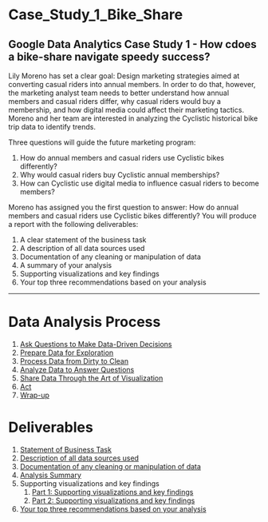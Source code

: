 # Case_Study_1_Bike_Share
## Google Data Analytics Case Study 1 - How cdoes a bike-share navigate speedy success?

Lily Moreno has set a clear goal: Design marketing strategies aimed at converting casual riders into annual members. In order to do that, however, the marketing analyst team needs to better understand how annual members and casual riders differ, why casual riders would buy a membership, and how digital media could affect their marketing tactics. Moreno and her team are interested in analyzing the Cyclistic historical bike trip data to identify trends.

Three questions will guide the future marketing program:
1. How do annual members and casual riders use Cyclistic bikes differently?
2. Why would casual riders buy Cyclistic annual memberships?
3. How can Cyclistic use digital media to influence casual riders to become members?

Moreno has assigned you the first question to answer: How do annual members and casual riders use Cyclistic bikes differently?
You will produce a report with the following deliverables:
1. A clear statement of the business task
2. A description of all data sources used
3. Documentation of any cleaning or manipulation of data
4. A summary of your analysis
5. Supporting visualizations and key findings
6. Your top three recommendations based on your analysis

***

# Data Analysis Process
1. [Ask Questions to Make Data-Driven Decisions](https://github.com/bsharphd/Case_Study_1_Bike_Share/wiki/1.-Ask)
2. [Prepare Data for Exploration](https://github.com/bsharphd/Case_Study_1_Bike_Share/wiki/2.-Prepare)
3. [Process Data from Dirty to Clean](https://github.com/bsharphd/Case_Study_1_Bike_Share/wiki/3.-Process)
4. [Analyze Data to Answer Questions](https://github.com/bsharphd/Case_Study_1_Bike_Share/wiki/4.-Analyze)
5. [Share Data Through the Art of Visualization](https://github.com/bsharphd/Case_Study_1_Bike_Share/wiki/5.-Share)
6. [Act](https://github.com/bsharphd/Case_Study_1_Bike_Share/wiki/6.-Act)
7. [Wrap-up](https://github.com/bsharphd/Case_Study_1_Bike_Share/wiki/7.-Wrap-up)

# Deliverables
1. [Statement of Business Task](https://github.com/bsharphd/Case_Study_1_Bike_Share/wiki/1.1-Deliverable)
2. [Description of all data sources used](https://github.com/bsharphd/Case_Study_1_Bike_Share/wiki/2.1-Deliverable)
3. [Documentation of any cleaning or manipulation of data](https://github.com/bsharphd/Case_Study_1_Bike_Share/wiki/3.1-Deliverable)
4. [Analysis Summary](https://github.com/bsharphd/Case_Study_1_Bike_Share/wiki/4.1-Deliverable)
5. Supporting visualizations and key findings
     1. [Part 1: Supporting visualizations and key findings](https://github.com/bsharphd/Case_Study_1_Bike_Share/wiki/5.1-Deliverable)
     2. [Part 2: Supporting visualizations and key findings](https://github.com/bsharphd/Case_Study_1_Bike_Share/wiki/5.2-Deliverable)
6. [Your top three recommendations based on your analysis](https://github.com/bsharphd/Case_Study_2_Bellabeat/wiki/6.1-Deliverable)
